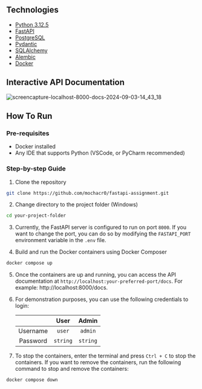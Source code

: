 ## Technologies

- [Python 3.12.5](https://www.python.org/)
- [FastAPI](https://fastapi.tiangolo.com/)
- [PostgreSQL](https://www.postgresql.org/)
- [Pydantic](https://pydantic-docs.helpmanual.io/)
- [SQLAlchemy](https://www.sqlalchemy.org/)
- [Alembic](https://alembic.sqlalchemy.org/en/latest/)
- [Docker](https://www.docker.com/)

## Interactive API Documentation

![screencapture-localhost-8000-docs-2024-09-03-14_43_18](https://github.com/user-attachments/assets/04f88e6c-67ba-406f-af5a-5570ebf70a7f)

## How To Run

### Pre-requisites

- Docker installed
- Any IDE that supports Python (VSCode, or PyCharm recommended)

### Step-by-step Guide

1. Clone the repository

```bash
git clone https://github.com/mochacr0/fastapi-assignment.git
```

2. Change directory to the project folder (Windows)

```bash
cd your-project-folder
```

3. Currently, the FastAPI server is configured to run on port `8000`. If you want to change the port, you can do so by
   modifying the `FASTAPI_PORT` environment variable in the `.env` file.


4. Build and run the Docker containers using Docker Composer

```bash
docker compose up
```

5. Once the containers are up and running, you can access the API documentation
   at `http://localhost:your-preferred-port/docs`. For example: http://localhost:8000/docs.


6. For demonstration purposes, you can use the following credentials to login:

   |          |   User   |  Admin   | 
   | :-------:|:--------:|:--------:| 
   | Username |  `user`  | `admin`  |
   | Password | `string` | `string` |

7. To stop the containers, enter the terminal and press `Ctrl + C` to stop the containers. If you want to remove the
   containers, run the following command to stop and remove the containers:

```bash
docker compose down
```

 


